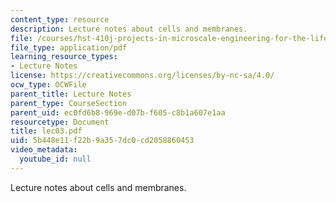 ```yaml
---
content_type: resource
description: Lecture notes about cells and membranes.
file: /courses/hst-410j-projects-in-microscale-engineering-for-the-life-sciences-spring-2007/5b448e11f22b9a357dc0cd2058860453_lec03.pdf
file_type: application/pdf
learning_resource_types:
- Lecture Notes
license: https://creativecommons.org/licenses/by-nc-sa/4.0/
ocw_type: OCWFile
parent_title: Lecture Notes
parent_type: CourseSection
parent_uid: ec0fd6b8-969e-d07b-f605-c8b1a607e1aa
resourcetype: Document
title: lec03.pdf
uid: 5b448e11-f22b-9a35-7dc0-cd2058860453
video_metadata:
  youtube_id: null
---
```

Lecture notes about cells and membranes.